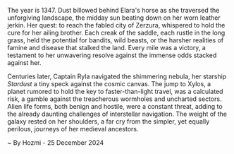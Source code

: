 
The year is 1347.  Dust billowed behind Elara's horse as she traversed the unforgiving landscape, the midday sun beating down on her worn leather jerkin.  Her quest: to reach the fabled city of Zerzura, whispered to hold the cure for her ailing brother.  Each creak of the saddle, each rustle in the long grass, held the potential for bandits, wild beasts, or the harsher realities of famine and disease that stalked the land.  Every mile was a victory, a testament to her unwavering resolve against the immense odds stacked against her.

Centuries later, Captain Ryla navigated the shimmering nebula, her starship *Stardust* a tiny speck against the cosmic canvas.  The jump to Xylos, a planet rumored to hold the key to faster-than-light travel, was a calculated risk, a gamble against the treacherous wormholes and uncharted sectors.  Alien life forms, both benign and hostile, were a constant threat, adding to the already daunting challenges of interstellar navigation. The weight of the galaxy rested on her shoulders, a far cry from the simpler, yet equally perilous, journeys of her medieval ancestors.

~ By Hozmi - 25 December 2024
